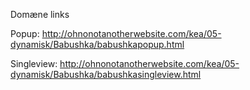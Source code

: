 Domæne links


Popup:
http://ohnonotanotherwebsite.com/kea/05-dynamisk/Babushka/babushkapopup.html



Singleview:
http://ohnonotanotherwebsite.com/kea/05-dynamisk/Babushka/babushkasingleview.html